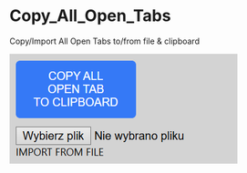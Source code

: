 # Copy_All_Open_Tabs
Copy/Import All Open Tabs to/from file & clipboard

![COPYALLOPENTABS.png](images/COPYALLOPENTABS.png)

